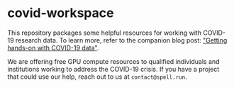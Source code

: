 # covid-workspace

This repository packages some helpful resources for working with COVID-19 research data. To learn more, refer to the companion blog post: ["Getting hands-on with COVID-19 data"](https://spell.run/blog/getting-hands-on-with-covid-19-data-XnpPqRUAACYAtebo).

We are offering free GPU compute resources to qualified individuals and institutions working to address the COVID-19 crisis. If you have a project that could use our help, reach out to us at `contact@spell.run`.
